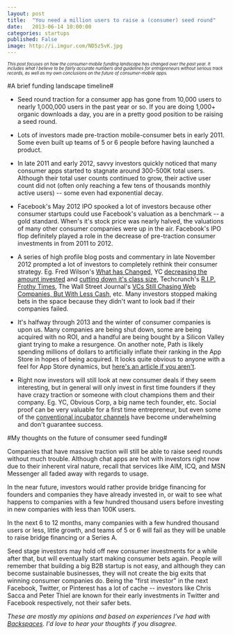 ```yaml
---
layout: post
title:  "You need a million users to raise a (consumer) seed round"
date:   2013-06-14 10:00:00
categories: startups
published: False
image: http://i.imgur.com/ND5z5vK.jpg
---
```

*<sub style="line-height:0.9em;"><sup>This post focuses on how the consumer-mobile funding landscape has changed over the past year. It includes what I believe to be fairly accurate numbers and guidelines for entrepreneurs without serious track records, as well as my own conclusions on the future of consumer-mobile apps.</sup></sub>*

#A brief funding landscape timeline#

- Seed round traction for a consumer app has gone from 10,000 users to nearly 1,000,000 users in the past year or so. If you are doing 1,000+ organic downloads a day, you are in a pretty good position to be raising a seed round.

- Lots of investors made pre-traction mobile-consumer bets in early 2011. Some even built up teams of 5 or 6 people before having launched a product.

- In late 2011 and early 2012, savvy investors quickly noticed that many consumer apps started to stagnate around 300-500K total users. Although their total user counts continued to grow, their active user count did not (often only reaching a few tens of thousands monthly active users) -- some even had exponential decay.

- Facebook's May 2012 IPO spooked a lot of investors because other consumer startups could use Facebook's valuation as a benchmark -- a gold standard. When's it's stock price was nearly halved, the valuations of many other consumer companies were up in the air. Facebook's IPO flop definitely played a role in the decrease of pre-traction consumer investments in from 2011 to 2012.

- A series of high profile blog posts and commentary in late November 2012 prompted a lot of investors to completely rethink their consumer strategy. Eg. Fred Wilson's [What has Changed](http://www.avc.com/a_vc/2012/11/what-has-changed.html), YC [decreasing the amount invested](http://ycombinator.com/ycvc.html) and [cutting down it's class size](http://ycombinator.com/w13smaller.html), Techcrunch's [R.I.P. Frothy Times](http://techcrunch.com/2012/11/30/i-see-a-glass-thats-twice-as-big-as-it-needs-to-be/), The Wall Street Journal's [VCs Still Chasing Web Companies, But With Less Cash](http://blogs.wsj.com/venturecapital/2012/11/21/vcs-still-chasing-web-companies-but-with-less-cash/), etc. Many investors stopped making bets in the space because they didn't want to look bad if their companies failed.

- It's halfway through 2013 and the winter of consumer companies is upon us. Many companies are being shut down, some are being acquired with no ROI, and a handful are being bought by a Silicon Valley giant trying to make a resurgence. On another note, Path is likely spending millions of dollars to artificially inflate their ranking in the App Store in hopes of being acquired. It looks quite obvious to anyone with a feel for App Store dynamics, but [here's an article if you aren't](http://valleywag.gawker.com/did-path-cheat-its-way-to-the-top-494127268). 

- Right now investors will still look at new consumer deals if they seem interesting, but in general will only invest in first time founders if they have crazy traction or someone with clout champions them and their company. Eg. YC, Obvious Corp, a big name tech founder, etc. Social proof can be very valuable for a first time entrepreneur, but even some of the [conventional incubator channels](http://betabeat.com/2012/12/concerns-about-the-future-of-techstars-new-york-david-cohen-david-tisch/) have become underwhelming and don't guarantee success.

#My thoughts on the future of consumer seed funding#

Companies that have massive traction will still be able to raise seed rounds without much trouble. Although chat apps are hot with investors right now due to their inherent viral nature, recall that services like AIM, ICQ, and MSN Messenger all faded away with regards to usage.

In the near future, investors would rather provide bridge financing for founders and companies they have already invested in, or wait to see what happens to companies with a few hundred thousand users before investing in new companies with less than 100K users.

In the next 6 to 12 months, many companies with a few hundred thousand users or less, little growth, and teams of 5 or 6 will fail as they will be unable to raise bridge financing or a Series A.

Seed stage investors may hold off new consumer investments for a while after that, but will eventually start making consumer bets again. People will remember that building a big B2B startup is not easy, and although they can become sustainable businesses, they will not create the big exits that winning consumer companies do. Being the "first investor" in the next Facebook, Twitter, or Pinterest has a lot of cache -- investors like Chris Sacca and Peter Thiel are known for their early investments in Twitter and Facebook respectively, not their safer bets.

*These are mostly my opinions and based on experiences I've had with [Backspaces](http://backspac.es). I'd love to hear your thoughts if you disagree.*
